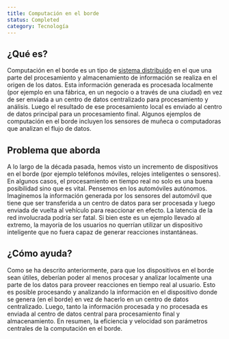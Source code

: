 ```yaml
---
title: Computación en el borde
status: Completed
category: Tecnología
---
```


## ¿Qué es?

Computación en el borde es un tipo de [sistema distribuido](/es/distributed-systems/) en el que una parte del procesamiento y almacenamiento de información se realiza en el origen de los datos.
Esta información generada es procesada localmente (por ejemplo en una fábrica, en un negocio o a través de una ciudad) en vez de ser enviada a un centro de datos centralizado para procesamiento y análisis.
Luego el resultado de ese procesamiento local es enviado al centro de datos principal para un procesamiento final.
Algunos ejemplos de computación en el borde incluyen los sensores de muñeca o computadoras que analizan el flujo de datos.

## Problema que aborda

A lo largo de la década pasada, hemos visto un incremento de dispositivos en el borde (por ejemplo teléfonos móviles, relojes inteligentes o sensores).
En algunos casos, el procesamiento en tiempo real no solo es una buena posibilidad sino que es vital.
Pensemos en los automóviles autónomos.
Imaginemos la información generada por los sensores del automóvil que tiene que ser transferida a un centro de datos para ser procesada y luego enviada de vuelta al vehículo para reaccionar en efecto.
La latencia de la red involucrada podría ser fatal.
Si bien este es un ejemplo llevado al extremo, la mayoría de los usuarios no querrían utilizar un dispositivo inteligente que no fuera capaz de generar reacciones instantáneas.

## ¿Cómo ayuda?

Como se ha descrito anteriormente, para que los dispositivos en el borde sean útiles, deberían poder al menos procesar y analizar localmente una parte de los datos para proveer reacciones en tiempo real al usuario.
Esto es posible procesando y analizando la información en el dispositivo donde se genera (en el borde) en vez de hacerlo en un centro de datos centralizado.
Luego, tanto la información procesada y no procesada es enviada al centro de datos central para procesamiento final y almacenamiento.
En resumen, la eficiencia y velocidad son parámetros centrales de la computación en el borde.